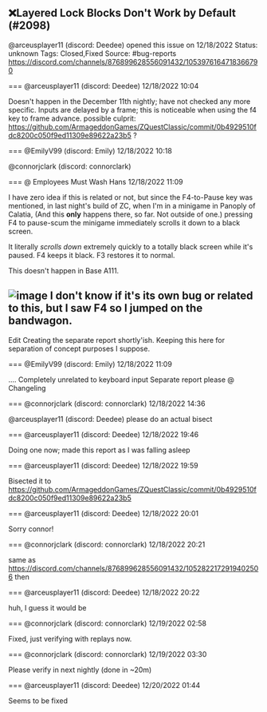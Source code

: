 ## ❌Layered Lock Blocks Don't Work by Default (#2098)
@arceusplayer11 (discord: Deedee) opened this issue on 12/18/2022
Status: unknown
Tags: Closed,Fixed
Source: #bug-reports https://discord.com/channels/876899628556091432/1053976164718366790


=== @arceusplayer11 (discord: Deedee) 12/18/2022 10:04

Doesn't happen in the December 11th nightly; have not checked any more specific. Inputs are delayed by a frame; this is noticeable when using the f4 key to frame advance. possible culprit: https://github.com/ArmageddonGames/ZQuestClassic/commit/0b4929510fdc8200c050f9ed11309e89622a23b5 ?

=== @EmilyV99 (discord: Emily) 12/18/2022 10:18

@connorjclark (discord: connorclark)

=== @ Employees Must Wash Hans 12/18/2022 11:09

I have zero idea if this is related or not, but since the F4-to-Pause key was mentioned, in last night's build of ZC, when I'm in a minigame in Panoply of Calatia, (And this __only__ happens there, so far. Not outside of one.)  pressing F4 to pause-scum the minigame immediately scrolls it down to a black screen. 

It literally _scrolls down_ extremely quickly to a totally black screen while it's paused.  F4 keeps it black.  F3 restores it to normal.

This doesn't happen in Base A111.

![image](https://cdn.discordapp.com/attachments/1053976164718366790/1053992291838218250/image.png?ex=65e45a50&is=65d1e550&hm=2400f912d9f4509ac75f83eca8cc1588002011f8da09a8c4717d11d52093ea36&)
I don't know if it's its own bug or related to this, but I saw F4 so I jumped on the bandwagon.
------------------------------------------
Edit
Creating the separate report shortly'ish.
Keeping this here for separation of concept purposes I suppose.

=== @EmilyV99 (discord: Emily) 12/18/2022 11:09

.... Completely unrelated to keyboard input
Separate report please @ Changeling

=== @connorjclark (discord: connorclark) 12/18/2022 14:36

@arceusplayer11 (discord: Deedee) please do an actual bisect

=== @arceusplayer11 (discord: Deedee) 12/18/2022 19:46

Doing one now; made this report as I was falling asleep

=== @arceusplayer11 (discord: Deedee) 12/18/2022 19:59

Bisected it to https://github.com/ArmageddonGames/ZQuestClassic/commit/0b4929510fdc8200c050f9ed11309e89622a23b5

=== @arceusplayer11 (discord: Deedee) 12/18/2022 20:01

Sorry connor!

=== @connorjclark (discord: connorclark) 12/18/2022 20:21

same as https://discord.com/channels/876899628556091432/1052822172919402506 then

=== @arceusplayer11 (discord: Deedee) 12/18/2022 20:22

huh, I guess it would be

=== @connorjclark (discord: connorclark) 12/19/2022 02:58

Fixed, just verifying with replays now.

=== @connorjclark (discord: connorclark) 12/19/2022 03:30

Please verify in next nightly (done in ~20m)

=== @arceusplayer11 (discord: Deedee) 12/20/2022 01:44

Seems to be fixed
